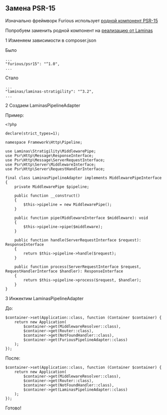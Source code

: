 ## Замена PSR-15

Изначально фреймворк Furious использует [родной компонент PSR-15](https://github.com/Furious-PHP/psr15)

Попробуем заменить родной компонент на [реализацию от Laminas](https://github.com/laminas/laminas-stratigility)

1 Изменяем зависимости в composer.json

Было

    ...
    "furious/psr15": "^1.0",
    ...

Стало

    ...
    "laminas/laminas-stratigility": "^3.2",
    ...

2 Создаем LaminasPipelineAdapter

Пример:
    
    <?php
    
    declare(strict_types=1);
    
    namespace Framework\Http\Pipeline;
    
    use Laminas\Stratigility\MiddlewarePipe;
    use Psr\Http\Message\ResponseInterface;
    use Psr\Http\Message\ServerRequestInterface;
    use Psr\Http\Server\MiddlewareInterface;
    use Psr\Http\Server\RequestHandlerInterface;
    
    final class LaminasPipelineAdapter implements MiddlewarePipeInterface
    {
        private MiddlewarePipe $pipeline;
    
        public function __construct()
        {
            $this->pipeline = new MiddlewarePipe();
        }
    
        public function pipe(MiddlewareInterface $middleware): void
        {
            $this->pipeline->pipe($middleware);
        }
    
        public function handle(ServerRequestInterface $request): ResponseInterface
        {
            return $this->pipeline->handle($request);
        }
    
        public function process(ServerRequestInterface $request, RequestHandlerInterface $handler): ResponseInterface
        {
            return $this->pipeline->process($request, $handler);
        }
    }
    
3 Инжектим LaminasPipelineAdapter

До:
    
    $container->set(Application::class, function (Container $container) {
        return new Application(
            $container->get(MiddlewareResolver::class),
            $container->get(Router::class),
            $container->get(NotFoundHandler::class),
            $container->get(FuriousPipelineAdapter::class)
        );
    });
    
После:

    $container->set(Application::class, function (Container $container) {
        return new Application(
            $container->get(MiddlewareResolver::class),
            $container->get(Router::class),
            $container->get(NotFoundHandler::class),
            $container->get(LaminasPipelineAdapter::class)
        );
    });
    
    
Готово!